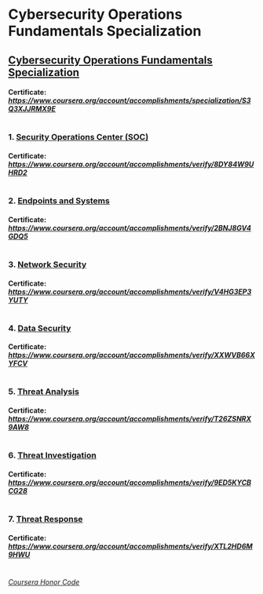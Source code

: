 # Cybersecurity Operations Fundamentals Specialization


## [Cybersecurity Operations Fundamentals Specialization](https://www.coursera.org/specializations/cbrops)
####    **Certificate:** _https://www.coursera.org/account/accomplishments/specialization/S3Q3XJJRMX9E_
#

### 1. [Security Operations Center (SOC)](https://www.coursera.org/learn/security-operations-center-soc?specialization=cbrops)

####    **Certificate:** _https://www.coursera.org/account/accomplishments/verify/8DY84W9UHRD2_
#

### 2. [Endpoints and Systems](https://www.coursera.org/learn/endpoints-and-systems?specialization=cbrops)

####    **Certificate:** _https://www.coursera.org/account/accomplishments/verify/2BNJ8GV4GDQ5_
#

### 3. [Network Security](https://www.coursera.org/learn/network-security?specialization=cbrops)

####    **Certificate:** _https://www.coursera.org/account/accomplishments/verify/V4HG3EP3YUTY_
#

### 4. [Data Security](https://www.coursera.org/learn/data-security?specialization=cbrops)

####    **Certificate:** _https://www.coursera.org/account/accomplishments/verify/XXWVB66XYFCV_
#

### 5. [Threat Analysis](https://www.coursera.org/learn/threat-analysis?specialization=cbrops)

####    **Certificate:** _https://www.coursera.org/account/accomplishments/verify/T26ZSNRX9AW8_
#

### 6. [Threat Investigation](https://www.coursera.org/learn/threat?specialization=cbrops)

####    **Certificate:** _https://www.coursera.org/account/accomplishments/verify/9ED5KYCBCG28_
#

### 7. [Threat Response](https://www.coursera.org/learn/threat-response?specialization=cbrops)

####    **Certificate:** _https://www.coursera.org/account/accomplishments/verify/XTL2HD6M9HWU_
#


[*Coursera Honor Code*](https://www.coursera.support/s/article/209818863-Coursera-Honor-Code?language=en_US)
